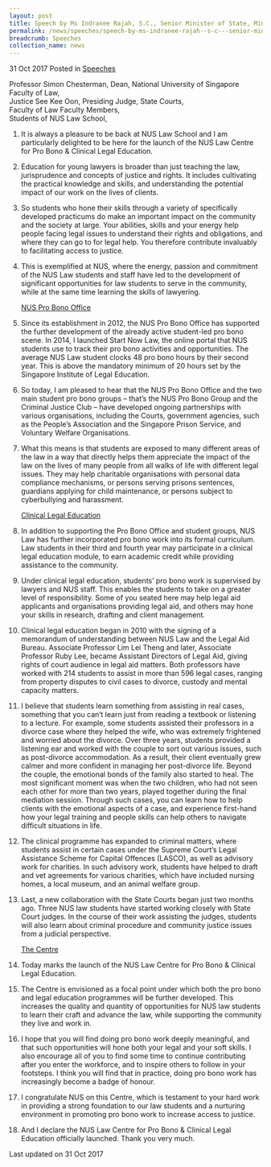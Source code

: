 ```yaml
---
layout: post
title: Speech by Ms Indranee Rajah, S.C., Senior Minister of State, Ministry of Law & Ministry of Finance, at the Launch of the NUS Law Centre for Pro Bono & Clinical Legal Education
permalink: /news/speeches/speech-by-ms-indranee-rajah--s-c---senior-minister-of-state--min
breadcrumb: Speeches
collection_name: news
---
```


31 Oct 2017 Posted in [Speeches](/news/speeches)


Professor Simon Chesterman, Dean, National University of Singapore Faculty of Law,  
Justice See Kee Oon, Presiding Judge, State Courts,  
Faculty of Law Faculty Members,  
Students of NUS Law School,  

 1. It is always a pleasure to be back at NUS Law School and I am particularly delighted to be here for the launch of the NUS Law Centre for Pro Bono & Clinical Legal Education.
 
 2. Education for young lawyers is broader than just teaching the law, jurisprudence and concepts of justice and rights. It includes cultivating the practical knowledge and skills, and understanding the potential impact of our work on the lives of clients.
 
 3. So students who hone their skills through a variety of specifically developed practicums do make an important impact on the community and the society at large. Your abilities, skills and your energy help people facing legal issues to understand their rights and obligations, and where they can go to for legal help. You therefore contribute invaluably to facilitating access to justice.
 
 4. This is exemplified at NUS, where the energy, passion and commitment of the NUS Law students and staff have led to the development of significant opportunities for law students to serve in the community, while at the same time learning the skills of lawyering.
    
    <u>NUS Pro Bono Office</u>


 5. Since its establishment in 2012, the NUS Pro Bono Office has supported the further development of the already active student-led pro bono scene.  In 2014, I launched Start Now Law, the online portal that NUS students use to track their pro bono activities and opportunities. The average NUS Law student clocks 48 pro bono hours by their second year. This is above the mandatory minimum of 20 hours set by the Singapore Institute of Legal Education.



 6. So today, I am pleased to hear that the NUS Pro Bono Office and the two main student pro bono groups – that’s the NUS Pro Bono Group and the Criminal Justice Club – have developed ongoing partnerships with various organisations, including the Courts, government agencies, such as the People’s Association and the Singapore Prison Service, and Voluntary Welfare Organisations.


 7. What this means is that students are exposed to many different areas of the law in a way that directly helps them appreciate the impact of the law on the lives of many people from all walks of life with different legal issues. They may help charitable organisations with personal data compliance mechanisms, or persons serving prisons sentences, guardians applying for child maintenance, or persons subject to cyberbullying and harassment. 
    
    <u>Clinical Legal Education</u>


 8. In addition to supporting the Pro Bono Office and student groups, NUS Law has further incorporated pro bono work into its formal curriculum. Law students in their third and fourth year may participate in a clinical legal education module, to earn academic credit while providing assistance to the community.


9. Under clinical legal education, students’ pro bono work is supervised by lawyers and NUS staff. This enables the students to take on a greater level of responsibility. Some of you seated here may help legal aid applicants and organisations providing legal aid, and others may hone your skills in research, drafting and client management.


10. Clinical legal education began in 2010 with the signing of a memorandum of understanding between NUS Law and the Legal Aid Bureau. Associate Professor Lim Lei Theng and later, Associate Professor Ruby Lee, became Assistant Directors of Legal Aid, giving rights of court audience in legal aid matters. Both professors have worked with 214 students to assist in more than 596 legal cases, ranging from property disputes to civil cases to divorce, custody and mental capacity matters.
 
 
11. I believe that students learn something from assisting in real cases, something that you can’t learn just from reading a textbook or listening to a lecture. For example, some students assisted their professors in a divorce case where they helped the wife, who was extremely frightened and worried about the divorce. Over three years, students provided a listening ear and worked with the couple to sort out various issues, such as post-divorce accommodation. As a result, their client eventually grew calmer and more confident in managing her post-divorce life. Beyond the couple, the emotional bonds of the family also started to heal. The most significant moment was when the two children, who had not seen each other for more than two years, played together during the final mediation session. Through such cases, you can learn how to help clients with the emotional aspects of a case, and experience first-hand how your legal training and people skills can help others to navigate difficult situations in life.


12. The clinical programme has expanded to criminal matters, where students assist in certain cases under the Supreme Court’s Legal Assistance Scheme for Capital Offences (LASCO), as well as advisory work for charities. In such advisory work, students have helped to draft and vet agreements for various charities, which have included nursing homes, a local museum, and an animal welfare group. 
 

13. Last, a new collaboration with the State Courts began just two months ago. Three NUS law students have started working closely with State Court judges. In the course of their work assisting the judges, students will also learn about criminal procedure and community justice issues from a judicial perspective.

    <u>The Centre</u>


14. Today marks the launch of the NUS Law Centre for Pro Bono & Clinical Legal Education.


15. The Centre is envisioned as a focal point under which both the pro bono and legal education programmes will be further developed. This increases the quality and quantity of opportunities for NUS law students to learn their craft and advance the law, while supporting the community they live and work in.


16. I hope that you will find doing pro bono work deeply meaningful, and that such opportunities will hone both your legal and your soft skills. I also encourage all of you to find some time to continue contributing after you enter the workforce, and to inspire others to follow in your footsteps. I think you will find that in practice, doing pro bono work has increasingly become a badge of honour.


17. I congratulate NUS on this Centre, which is testament to your hard work in providing a strong foundation to our law students and a nurturing environment in promoting pro bono work to increase access to justice.

18. And I declare the NUS Law Centre for Pro Bono & Clinical Legal Education officially launched. Thank you very much. 


<p class="right-side-updated">Last updated on 31 Oct 2017</p> 
